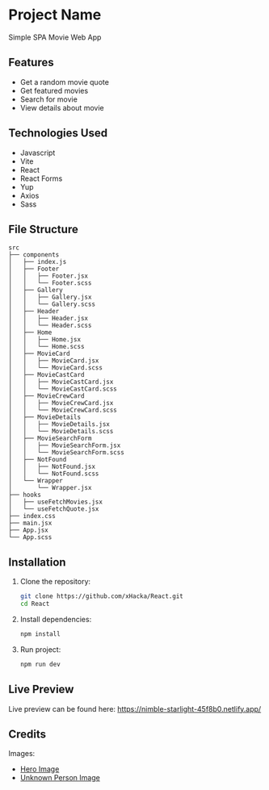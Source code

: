 # Project Name

Simple SPA Movie Web App

## Features

- Get a random movie quote
- Get featured movies
- Search for movie
- View details about movie

## Technologies Used

- Javascript
- Vite
- React
- React Forms
- Yup
- Axios
- Sass

## File Structure

```
src
├── components
│   ├── index.js
│   ├── Footer
│   │   ├── Footer.jsx
│   │   └── Footer.scss
│   ├── Gallery
│   │   ├── Gallery.jsx
│   │   └── Gallery.scss
│   ├── Header
│   │   ├── Header.jsx
│   │   └── Header.scss
│   ├── Home
│   │   ├── Home.jsx
│   │   └── Home.scss
│   ├── MovieCard
│   │   ├── MovieCard.jsx
│   │   └── MovieCard.scss
│   ├── MovieCastCard
│   │   ├── MovieCastCard.jsx
│   │   └── MovieCastCard.scss
│   ├── MovieCrewCard
│   │   ├── MovieCrewCard.jsx
│   │   └── MovieCrewCard.scss
│   ├── MovieDetails
│   │   ├── MovieDetails.jsx
│   │   └── MovieDetails.scss
│   ├── MovieSearchForm
│   │   ├── MovieSearchForm.jsx
│   │   └── MovieSearchForm.scss
│   ├── NotFound
│   │   ├── NotFound.jsx
│   │   └── NotFound.scss 
│   └── Wrapper
│       └── Wrapper.jsx
├── hooks
│   ├── useFetchMovies.jsx
│   └── useFetchQuote.jsx
├── index.css
├── main.jsx
├── App.jsx
└── App.scss
```

## Installation

1. Clone the repository:
   ```bash
   git clone https://github.com/xHacka/React.git
   cd React
   ```

2. Install dependencies:
   ```bash
   npm install
   ```

3. Run project:
    ```bash
    npm run dev
    ```

## Live Preview

Live preview can be found here: https://nimble-starlight-45f8b0.netlify.app/

## Credits

Images:
- [Hero Image](https://www.freepik.com/free-photo/cinema-still-life_3564441.htm#fromView=search&page=1&position=0&uuid=c4b5d66f-0886-4d2a-bef6-1577a1df7db3)<br>
- [Unknown Person Image](https://www.flaticon.com/free-icon/unknown_3113095?term=unknown&page=1&position=19&origin=search&related_id=3113095)
